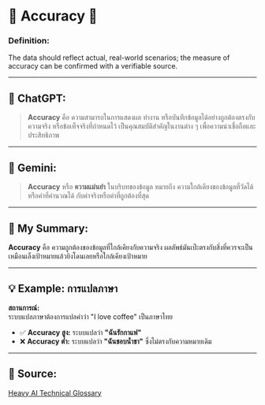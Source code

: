 # 🌟 **Accuracy** 🌟

### **Definition:**  
The data should reflect actual, real-world scenarios; the measure of accuracy can be confirmed with a verifiable source.

---

## 📌 **ChatGPT:**
> **Accuracy** คือ ความสามารถในการแสดงผล ทำงาน หรือบันทึกข้อมูลได้อย่างถูกต้องตรงกับความจริง หรือข้อเท็จจริงที่กำหนดไว้ เป็นคุณสมบัติสำคัญในงานต่าง ๆ เพื่อความน่าเชื่อถือและประสิทธิภาพ

---

## 📌 **Gemini:**
> **Accuracy** หรือ **ความแม่นยำ** ในบริบทของข้อมูล หมายถึง ความใกล้เคียงของข้อมูลที่วัดได้ หรือค่าที่คำนวณได้ กับค่าจริงหรือค่าที่ถูกต้องที่สุด

---

## 📝 **My Summary:**
**Accuracy** คือ ความถูกต้องของข้อมูลที่ใกล้เคียงกับความจริง ผลลัพธ์มันเป๊ะตรงกับสิ่งที่ควรจะเป็น เหมือนเล็งเป้าหมายแล้วยิงโดนเลยหรือใกล้เคียงเป้าหมาย

---

## 💡 **Example: การแปลภาษา**

**สถานการณ์:**  
ระบบแปลภาษาต้องการแปลคำว่า "I love coffee" เป็นภาษาไทย

- ✅ **Accuracy สูง:** ระบบแปลว่า **"ฉันรักกาแฟ"**
- ❌ **Accuracy ต่ำ:** ระบบแปลว่า **"ฉันชอบน้ำชา"** ซึ่งไม่ตรงกับความหมายเดิม

---

## 🔗 **Source:**
[Heavy AI Technical Glossary](https://www.heavy.ai/technical-glossary/data-quality)
